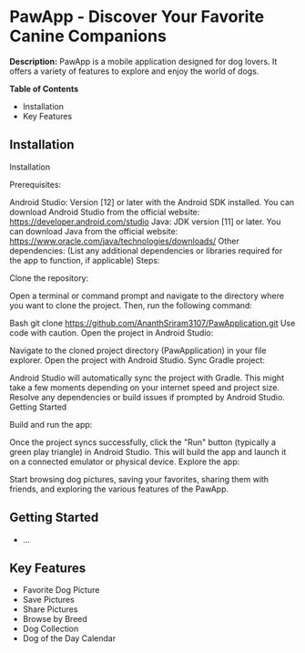 # PawApp - Discover Your Favorite Canine Companions

**Description:**
PawApp is a mobile application designed for dog lovers. It offers a variety of features to explore and enjoy the world of dogs.

**Table of Contents**
* Installation
* Key Features

## Installation
Installation

Prerequisites:

Android Studio: Version [12] or later with the Android SDK installed. You can download Android Studio from the official website: https://developer.android.com/studio
Java: JDK version [11] or later. You can download Java from the official website: https://www.oracle.com/java/technologies/downloads/
Other dependencies: (List any additional dependencies or libraries required for the app to function, if applicable)
Steps:

Clone the repository:

Open a terminal or command prompt and navigate to the directory where you want to clone the project. Then, run the following command:

Bash
git clone https://github.com/AnanthSriram3107/PawApplication.git
Use code with caution.
Open the project in Android Studio:

Navigate to the cloned project directory (PawApplication) in your file explorer.
Open the project with Android Studio.
Sync Gradle project:

Android Studio will automatically sync the project with Gradle. This might take a few moments depending on your internet speed and project size.
Resolve any dependencies or build issues if prompted by Android Studio.
Getting Started

Build and run the app:

Once the project syncs successfully, click the "Run" button (typically a green play triangle) in Android Studio.
This will build the app and launch it on a connected emulator or physical device.
Explore the app:

Start browsing dog pictures, saving your favorites, sharing them with friends, and exploring the various features of the PawApp.

## Getting Started
* ...

## Key Features
* Favorite Dog Picture
* Save Pictures
* Share Pictures
* Browse by Breed
* Dog Collection
* Dog of the Day Calendar

